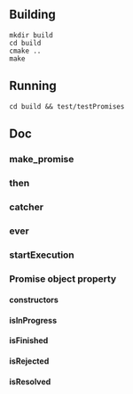 ## Building

~~~
mkdir build
cd build
cmake ..
make
~~~

## Running

~~~
cd build && test/testPromises
~~~

## Doc
### make_promise
### then
### catcher
### ever
### startExecution
### Promise object property
#### constructors
#### isInProgress
#### isFinished
#### isRejected
#### isResolved
